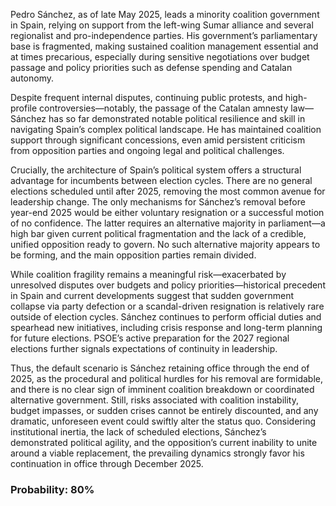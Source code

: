 Pedro Sánchez, as of late May 2025, leads a minority coalition government in Spain, relying on support from the left-wing Sumar alliance and several regionalist and pro-independence parties. His government’s parliamentary base is fragmented, making sustained coalition management essential and at times precarious, especially during sensitive negotiations over budget passage and policy priorities such as defense spending and Catalan autonomy.

Despite frequent internal disputes, continuing public protests, and high-profile controversies—notably, the passage of the Catalan amnesty law—Sánchez has so far demonstrated notable political resilience and skill in navigating Spain’s complex political landscape. He has maintained coalition support through significant concessions, even amid persistent criticism from opposition parties and ongoing legal and political challenges.

Crucially, the architecture of Spain’s political system offers a structural advantage for incumbents between election cycles. There are no general elections scheduled until after 2025, removing the most common avenue for leadership change. The only mechanisms for Sánchez’s removal before year-end 2025 would be either voluntary resignation or a successful motion of no confidence. The latter requires an alternative majority in parliament—a high bar given current political fragmentation and the lack of a credible, unified opposition ready to govern. No such alternative majority appears to be forming, and the main opposition parties remain divided.

While coalition fragility remains a meaningful risk—exacerbated by unresolved disputes over budgets and policy priorities—historical precedent in Spain and current developments suggest that sudden government collapse via party defection or a scandal-driven resignation is relatively rare outside of election cycles. Sánchez continues to perform official duties and spearhead new initiatives, including crisis response and long-term planning for future elections. PSOE’s active preparation for the 2027 regional elections further signals expectations of continuity in leadership.

Thus, the default scenario is Sánchez retaining office through the end of 2025, as the procedural and political hurdles for his removal are formidable, and there is no clear sign of imminent coalition breakdown or coordinated alternative government. Still, risks associated with coalition instability, budget impasses, or sudden crises cannot be entirely discounted, and any dramatic, unforeseen event could swiftly alter the status quo. Considering institutional inertia, the lack of scheduled elections, Sánchez’s demonstrated political agility, and the opposition’s current inability to unite around a viable replacement, the prevailing dynamics strongly favor his continuation in office through December 2025.

### Probability: 80%